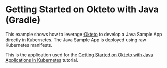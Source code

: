 # Getting Started on Okteto with Java (Gradle)

This example shows how to leverage [Okteto](https://github.com/okteto/okteto) to develop a Java Sample App directly in Kubernetes. The Java Sample App is deployed using raw Kubernetes manifests.

This is the application used for the [Getting Started on Okteto with Java Applications in Kubernetes](https://www.okteto.com/docs/samples/java/) tutorial.
